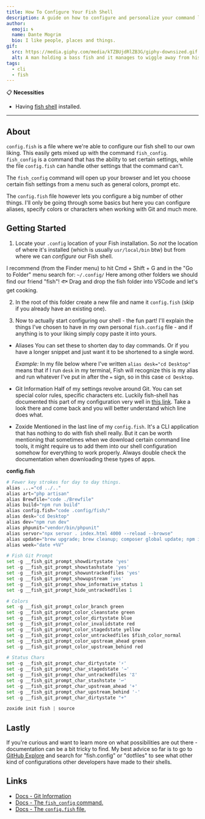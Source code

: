 ```yaml
---
title: How To Configure Your Fish Shell
description: A guide on how to configure and personalize your command line fish shell.
author:
  emoji: 🌀
  name: Dante Mogrim
  bio: I like people, places and things.
gif:
  src: https://media.giphy.com/media/kTZBUjdRlZB3G/giphy-downsized.gif
  alt: A man holding a bass fish and it manages to wiggle away from his grip.
tags:
  - cli
  - fish
---
```


📋 **Necessities**
- Having [fish shell](https://fishshell.com/) installed.

---

## About

`config.fish` is a file where we're able to configure our fish shell to our own liking.
This easily gets mixed up with the command `fish_config`.
`fish_config` is a command that has the ability to set certain settings, while the file `config.fish` can handle other settings that the command can't.

The `fish_config` command will open up your browser and let you choose certain fish settings from a menu such as general colors, prompt etc.

The `config.fish` file however lets you configure a big number of other things.
I'll only be going through some basics but here you can configure aliases, specify colors or characters when working with Git and much more.

## Getting Started
1. Locate your `.config` location of your Fish installation.
So *not* the location of where it's installed (which is usually `usr/local/bin` btw) but from where we can _configure_ our Fish shell.

I recommend (from the Finder menu) to hit <key>Cmd</key> + <key>Shift</key> + <key>G</key> and in the "Go to Folder" menu search for:
`~/.config/`
Here among other folders we should find our friend "fish"! 🐟
Drag and drop the fish folder into VSCode and let's get cooking.

2. In the root of this folder create a new file and name it `config.fish` (skip if you already have an existing one).

3. Now to actually start configuring our shell - the fun part!
I'll explain the things I've chosen to have in my own personal `fish.config` file - and if anything is to your liking simply copy paste it into yours.

- Aliases
You can set these to shorten day to day commands. Or if you have a longer snippet and just want it to be shortened to a single word.

	_Example:_ In my file below where I've written `alias desk="cd Desktop"` means that if I run `desk` in my terminal, Fish will recognize this is my alias and run whatever I've put in after the `=` sign, so in this case `cd Desktop`. 

- Git Information
Half of my settings revolve around Git. You can set special color rules, specific characters etc. Luckily fish-shell has documented this part of my configuration very well in [this link](https://fishshell.com/docs/current/cmds/fish_git_prompt.html).
Take a look there and come back and you will better understand which line does what.

- Zoxide
Mentioned in the last line of my `config.fish`. It's a CLI application that has nothing to do with fish shell really. But it can be worth mentioning that sometimes when we download certain command line tools, it might require us to add them into our shell configuration somehow for everything to work properly. Always double check the documentation when downloading these types of apps.


**config.fish**
```python
# Fewer key strokes for day to day things.
alias ...="cd ../.."
alias art="php artisan"
alias Brewfile="code ./Brewfile"
alias build="npm run build"
alias config.fish="code .config/fish/"
alias desk="cd Desktop"
alias dev="npm run dev"
alias phpunit="vendor/bin/phpunit"
alias servor="npx servor . index.html 4000 --reload --browse"
alias update="brew upgrade; brew cleanup; composer global update; npm i -g npm-check-updates"
alias week="date +%V"

# Fish Git Prompt
set -g __fish_git_prompt_showdirtystate 'yes'
set -g __fish_git_prompt_showstashstate 'yes'
set -g __fish_git_prompt_showuntrackedfiles 'yes'
set -g __fish_git_prompt_showupstream 'yes'
set -g __fish_git_prompt_show_informative_status 1
set -g __fish_git_prompt_hide_untrackedfiles 1

# Colors
set -g __fish_git_prompt_color_branch green
set -g __fish_git_prompt_color_cleanstate green
set -g __fish_git_prompt_color_dirtystate blue
set -g __fish_git_prompt_color_invalidstate red
set -g __fish_git_prompt_color_stagedstate yellow
set -g __fish_git_prompt_color_untrackedfiles $fish_color_normal
set -g __fish_git_prompt_color_upstream_ahead green
set -g __fish_git_prompt_color_upstream_behind red

# Status Chars
set -g __fish_git_prompt_char_dirtystate '⚡'
set -g __fish_git_prompt_char_stagedstate '→'
set -g __fish_git_prompt_char_untrackedfiles '☡'
set -g __fish_git_prompt_char_stashstate '↩'
set -g __fish_git_prompt_char_upstream_ahead '+'
set -g __fish_git_prompt_char_upstream_behind '-'
set -g __fish_git_prompt_char_dirtystate "+"

zoxide init fish | source
```


## Lastly
If you're curious and want to learn more on what possibilities are out there - documentation can be a bit tricky to find.
My best advice so far is to go to [GitHub Explore](https://github.com/explore) and search for "fish.config" or "dotfiles" to see what other kind of configurations other developers have made to their shells.

## Links
- [Docs - Git Information](https://fishshell.com/docs/current/cmds/fish_git_prompt.html)
- [Docs - The `fish_config` command.](https://fishshell.com/docs/current/cmds/fish_config.html)
- [Docs - The `config.fish` file.](https://fishshell.com/docs/current/index.html#configuration-files)
